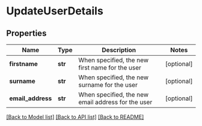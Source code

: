 # UpdateUserDetails

## Properties
Name | Type | Description | Notes
------------ | ------------- | ------------- | -------------
**firstname** | **str** | When specified, the new first name for the user | [optional] 
**surname** | **str** | When specified, the new surname for the user | [optional] 
**email_address** | **str** | When specified, the new email address for the user | [optional] 

[[Back to Model list]](../README.md#documentation-for-models) [[Back to API list]](../README.md#documentation-for-api-endpoints) [[Back to README]](../README.md)


